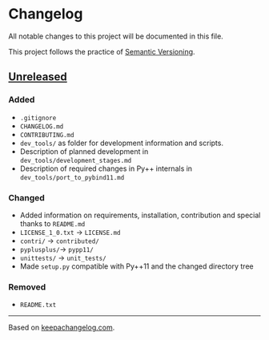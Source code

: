 # Changelog
All notable changes to this project will be documented in this file.

This project follows the practice of [Semantic Versioning][semantic_versioning].

## [Unreleased][unreleased]

### Added

* `.gitignore`
* `CHANGELOG.md`
* `CONTRIBUTING.md`
* `dev_tools/` as folder for development information and scripts.
* Description of planned development in `dev_tools/development_stages.md`
* Description of required changes in Py++ internals in
  `dev_tools/port_to_pybind11.md`

### Changed

* Added information on requirements, installation, contribution and special
  thanks to `README.md`
* `LICENSE_1_0.txt` -> `LICENSE.md`
* `contri/` -> `contributed/`
* `pyplusplus/`-> `pypp11/`
* `unittests/` -> `unit_tests/`
* Made `setup.py` compatible with Py++11 and the changed directory tree

### Removed

* `README.txt`

---

Based on [keepachangelog.com][keepachangelog].

<!-- References -->
[keepachangelog]: http://keepachangelog.com/ "Keep a Changelog"
[semantic_versioning]: http://semver.org/spec/v2.0.0.html "Semantic Versioning v2.0.0"

<!-- Version links -->
<!-- "unreleased" should always point to the latest release version and "HEAD" -->
[unreleased]: https://github.com/IAmRarios/pypp11/compare/master...HEAD "Unreleased Changes"
